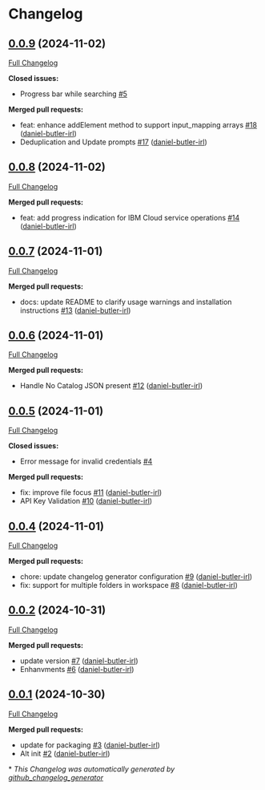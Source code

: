 # Changelog

## [0.0.9](https://github.com/daniel-butler-irl/VS_Code_Catalog_Json_Editor/tree/0.0.9) (2024-11-02)

[Full Changelog](https://github.com/daniel-butler-irl/VS_Code_Catalog_Json_Editor/compare/0.0.8...0.0.9)

**Closed issues:**

- Progress bar while searching [\#5](https://github.com/daniel-butler-irl/VS_Code_Catalog_Json_Editor/issues/5)

**Merged pull requests:**

- feat: enhance addElement method to support input\_mapping arrays [\#18](https://github.com/daniel-butler-irl/VS_Code_Catalog_Json_Editor/pull/18) ([daniel-butler-irl](https://github.com/daniel-butler-irl))
- Deduplication and Update prompts [\#17](https://github.com/daniel-butler-irl/VS_Code_Catalog_Json_Editor/pull/17) ([daniel-butler-irl](https://github.com/daniel-butler-irl))

## [0.0.8](https://github.com/daniel-butler-irl/VS_Code_Catalog_Json_Editor/tree/0.0.8) (2024-11-02)

[Full Changelog](https://github.com/daniel-butler-irl/VS_Code_Catalog_Json_Editor/compare/0.0.7...0.0.8)

**Merged pull requests:**

- feat: add progress indication for IBM Cloud service operations [\#14](https://github.com/daniel-butler-irl/VS_Code_Catalog_Json_Editor/pull/14) ([daniel-butler-irl](https://github.com/daniel-butler-irl))

## [0.0.7](https://github.com/daniel-butler-irl/VS_Code_Catalog_Json_Editor/tree/0.0.7) (2024-11-01)

[Full Changelog](https://github.com/daniel-butler-irl/VS_Code_Catalog_Json_Editor/compare/0.0.6...0.0.7)

**Merged pull requests:**

- docs: update README to clarify usage warnings and installation instructions [\#13](https://github.com/daniel-butler-irl/VS_Code_Catalog_Json_Editor/pull/13) ([daniel-butler-irl](https://github.com/daniel-butler-irl))

## [0.0.6](https://github.com/daniel-butler-irl/VS_Code_Catalog_Json_Editor/tree/0.0.6) (2024-11-01)

[Full Changelog](https://github.com/daniel-butler-irl/VS_Code_Catalog_Json_Editor/compare/0.0.5...0.0.6)

**Merged pull requests:**

- Handle No Catalog JSON present [\#12](https://github.com/daniel-butler-irl/VS_Code_Catalog_Json_Editor/pull/12) ([daniel-butler-irl](https://github.com/daniel-butler-irl))

## [0.0.5](https://github.com/daniel-butler-irl/VS_Code_Catalog_Json_Editor/tree/0.0.5) (2024-11-01)

[Full Changelog](https://github.com/daniel-butler-irl/VS_Code_Catalog_Json_Editor/compare/0.0.4...0.0.5)

**Closed issues:**

- Error message for invalid credentials [\#4](https://github.com/daniel-butler-irl/VS_Code_Catalog_Json_Editor/issues/4)

**Merged pull requests:**

- fix: improve file focus [\#11](https://github.com/daniel-butler-irl/VS_Code_Catalog_Json_Editor/pull/11) ([daniel-butler-irl](https://github.com/daniel-butler-irl))
- API Key Validation [\#10](https://github.com/daniel-butler-irl/VS_Code_Catalog_Json_Editor/pull/10) ([daniel-butler-irl](https://github.com/daniel-butler-irl))

## [0.0.4](https://github.com/daniel-butler-irl/VS_Code_Catalog_Json_Editor/tree/0.0.4) (2024-11-01)

[Full Changelog](https://github.com/daniel-butler-irl/VS_Code_Catalog_Json_Editor/compare/0.0.2...0.0.4)

**Merged pull requests:**

- chore: update changelog generator configuration [\#9](https://github.com/daniel-butler-irl/VS_Code_Catalog_Json_Editor/pull/9) ([daniel-butler-irl](https://github.com/daniel-butler-irl))
- fix: support for multiple folders in workspace [\#8](https://github.com/daniel-butler-irl/VS_Code_Catalog_Json_Editor/pull/8) ([daniel-butler-irl](https://github.com/daniel-butler-irl))

## [0.0.2](https://github.com/daniel-butler-irl/VS_Code_Catalog_Json_Editor/tree/0.0.2) (2024-10-31)

[Full Changelog](https://github.com/daniel-butler-irl/VS_Code_Catalog_Json_Editor/compare/0.0.1...0.0.2)

**Merged pull requests:**

- update version [\#7](https://github.com/daniel-butler-irl/VS_Code_Catalog_Json_Editor/pull/7) ([daniel-butler-irl](https://github.com/daniel-butler-irl))
- Enhanvments [\#6](https://github.com/daniel-butler-irl/VS_Code_Catalog_Json_Editor/pull/6) ([daniel-butler-irl](https://github.com/daniel-butler-irl))

## [0.0.1](https://github.com/daniel-butler-irl/VS_Code_Catalog_Json_Editor/tree/0.0.1) (2024-10-30)

[Full Changelog](https://github.com/daniel-butler-irl/VS_Code_Catalog_Json_Editor/compare/869402afec523e8b38f900e7b5e100ac9cdecd06...0.0.1)

**Merged pull requests:**

- update for packaging [\#3](https://github.com/daniel-butler-irl/VS_Code_Catalog_Json_Editor/pull/3) ([daniel-butler-irl](https://github.com/daniel-butler-irl))
- Alt init [\#2](https://github.com/daniel-butler-irl/VS_Code_Catalog_Json_Editor/pull/2) ([daniel-butler-irl](https://github.com/daniel-butler-irl))



\* *This Changelog was automatically generated by [github_changelog_generator](https://github.com/github-changelog-generator/github-changelog-generator)*
